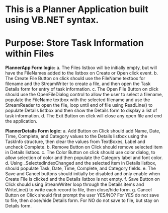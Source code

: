 # This is a Planner Application built using VB.NET syntax.
# Purpose: Store Task Information within Files

**PlannerApp Form logic:** 
  a. The Files listbox will be initially empty, but will have the FileNames
  added to the listbox on Create or Open click event.
  b. The Create File Button on click should use the FileName textbox for
  filename and the StreamWriter to create a file, and then open the Task
  Details form for entry of task information.
  c. The Open File Button on click should use the OpenFileDialog control to
  allow the user to select a filename, populate the FileName textbox with the
  selected filename and use the StreamReader to open the file, loop until end
  of file using ReadLine() to populate Details listbox and then show the
  Details form to display a list of task information.
  d. The Exit Button on click will close any open file and end the application.
  
**PlannerDetails Form logic:** 
  a. Add Button on Click should add Name, Date, Time, Complete, and Category values to the Details listbox using the TaskInfo structure, then clear the values from TextBoxes, Label and uncheck Complete.
  b. Remove Button on Click should remove selected item in Details listbox.
  c. The Color Button on click should use color dialog, to allow selection of color and then populate the Category label and font color.
  d. Using _SelectedIndexChanged and the selected item in Details listbox, should populate Task, Date, Time, Complete, and Category fields.
  e. The Save and Cancel buttons should initially be disabled and only enable when Create File is clicked and the Details listbox is not empty.
  f. Save Button on Click should using StreamWriter loop through the Details items and WriteLine() to write each record to file, then close/hide form.
  g. Cancel Button on Click should first prompt the user YES/NO? For YES do not save to file, then close/hide Details form. For NO do not save to file, but stay on Details form.

